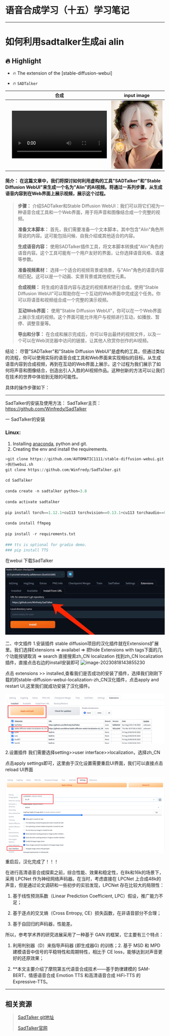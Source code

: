 # 语音合成学习（十五）学习笔记

---

# 如何利用sadtalker生成ai alin

## 🔥 Highlight

- 🔥 The extension of the [stable-diffusion-webui] 

- 🔥 `SADTalker` 

|      |                             合成                             |                input image                 |
| :--: | :----------------------------------------------------------: | :----------------------------------------: |
|      | <video  src="https://github.com/alin995/speech_synthesis/assets/74090594/a6be9680-2eec-4855-843e-300288e5695e" type="video/mp4"> </video> | <img src='/img/Wwl.png' width='380'> |



#### **简介： 在这篇文章中，我们将探讨如何利用虚构的工具"SADTalker"和"Stable Diffusion WebUI"来生成一个名为"Alin"的AI视频。将通过一系列步骤，从生成语音内容到在Web界面上展示视频，展示这个过程。**

>**步骤：**
>介绍SADTalker和Stable Diffusion WebUI：我们可以将它们视为一种语音合成工具和一个Web界面，用于将声音和图像结合成一个完整的视频。
>
>**准备文本脚本：** 首先，我们需要准备一个文本脚本，其中包含"Alin"角色所需说的内容。这可能包括问候、自我介绍或其他适合的内容。
>
>**生成语音内容：** 使用SADTalker插件工具，将文本脚本转换成"Alin"角色的语音内容。这个工具可能有一个用户友好的界面，让你选择语音风格、语速等参数。
>
>**准备视频素材：** 选择一个适合的视频背景或场景，与"Alin"角色的语音内容相匹配。这可以是一个动画、实景背景或其他视觉元素。
>
>**合成视频：** 将生成的语音内容与选定的视频素材进行合成。使用"Stable Diffusion WebUI"可以帮助你在一个互动的Web界面中完成这个任务。你可以将语音和视频组合成一个完整的演示视频。
>
>**互动Web界面：** 使用"Stable Diffusion WebUI"，你可以在一个Web界面上展示生成的视频。这个界面可能允许用户与视频进行互动，如播放、暂停、调整音量等。
>
>**导出和分享：** 在合成和展示完成后，你可以导出最终的视频文件，以及一个可以在Web浏览器中访问的链接，让其他人欣赏你创作的AI视频。

结论：
尽管"SADTalker"和"Stable Diffusion WebUI"是虚构的工具，但通过类似的流程，你可以使用实际的语音合成工具和Web界面来实现相似的目标。从生成语音内容到合成视频，再到在互动的Web界面上展示，这个过程为我们展示了如何将声音和图像结合，创造出引人入胜的AI视频作品。这种创新的方法可以让我们在技术的世界中体验到无限的可能性。



具体的操作步骤如下：

---

SadTalker的安装及使用方法：
SadTalker主页：https://github.com/Winfredy/SadTalker 

一 SadTalker的安装

### Linux:

1. Installing [anaconda](https://www.anaconda.com/), python and git.
2. Creating the env and install the requirements.

```python
>git clone https://github.com/AUTOMATIC1111/stable-diffusion-webui.git
>执行webui.sh
git clone https://github.com/Winfredy/SadTalker.git

cd SadTalker 

conda create -n sadtalker python=3.8

conda activate sadtalker

pip install torch==1.12.1+cu113 torchvision==0.13.1+cu113 torchaudio==0.12.1 --extra-index-url https://download.pytorch.org/whl/cu113

conda install ffmpeg

pip install -r requirements.txt

### tts is optional for gradio demo. 
### pip install TTS
```

在webui 下载SadTalker

<img aligin="center" src="/img/searchhttp.png" />



二、中文插件
1.安装插件
stable diffusion项目的汉化插件就在Extensions扩展里。我们选择Extensions => availabel => 把hide Extensions with tags下面的几个功能按键取消 => search 直接搜索zh_CN localization 找到zh_CN localization插件，直接点击右边的install安装即可 ![image-20230818143855230](/Users/wangwenlin/Desktop/img/loadchinese.png)

点击 extensions >> installed,查看我们是否成功的安装了插件，选择我们刚刚下载的的stable-diffusion-webui-localization-zh_CN汉化插件，点击apply and restart UI,这里我们就成功安装了汉化插件。

<img aligin="center" src="/img/anzhuang.png" />

2.设置插件
我们需要选择setting>>user interface>>localization，选择zh_CN

点击apply settings即可，这里由于汉化设置需要重启UI界面，我们可以直接点击reload UI界面

<img aligin="center" src="/img/setting.png" />

重启后，汉化完成了！！！























在进行高清语音合成探索之前，综合性能、效果和稳定性，在8k和16k的场景下，采用 LPCNet 作为神经网络声码器。在当时，考虑直接在 LPCNet 上合成48k的声音，但是通过论文调研和一些初步的实验发现，LPCNet 存在比较大的局限性：

1. 基于线性预测系数（Linear Prediction Coefficient, LPC）假设，推广能力不足；

2. 基于逐点的交叉熵（Cross Entropy, CE）损失函数，在非语音部分不合理；

3. 基于自回归的声码器，性能差。

所以，参考学术界的研究进展采用了一种基于 GAN 的框架，它主要有三个特点：

1. 利用判别器（D）来指导声码器 (即生成器G) 的训练；2. 基于 MSD 和 MPD 建模语音中信号的平稳特性和周期特性，相比于 CE loss，能够达到对声音更好的还原效果；

2. **本文主要介绍了摩院第五代语音合成技术——基于韵律建模的 SAM-BERT、情感语音合成 Emotion TTS 和高清语音合成 HiFi-TTS 的 Expressive-TTS。

---

## 相关资源

> [SadTalker git地址](https://github.com/Winfredy/SadTalker) 
>
> [SadTalker官网](https://github.com/OpenTalker/SadTalker/blob/main/docs/webui_extension.md)

